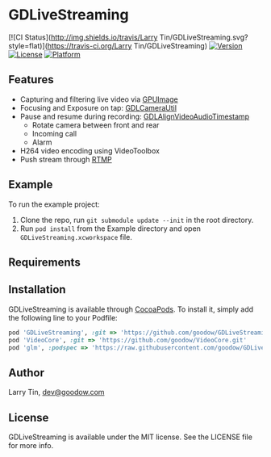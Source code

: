 # GDLiveStreaming

[![CI Status](http://img.shields.io/travis/Larry Tin/GDLiveStreaming.svg?style=flat)](https://travis-ci.org/Larry Tin/GDLiveStreaming)
[![Version](https://img.shields.io/cocoapods/v/GDLiveStreaming.svg?style=flat)](http://cocoapods.org/pods/GDLiveStreaming)
[![License](https://img.shields.io/cocoapods/l/GDLiveStreaming.svg?style=flat)](http://cocoapods.org/pods/GDLiveStreaming)
[![Platform](https://img.shields.io/cocoapods/p/GDLiveStreaming.svg?style=flat)](http://cocoapods.org/pods/GDLiveStreaming)

## Features

* Capturing and filtering live video via [GPUImage](https://github.com/BradLarson/GPUImage)
* Focusing and Exposure on tap: [GDLCameraUtil](https://github.com/goodow/GDLiveStreaming/blob/master/GDLiveStreaming/Classes/GDLCameraUtil.h)
* Pause and resume during recording: [GDLAlignVideoAudioTimestamp](https://github.com/goodow/GDLiveStreaming/blob/master/GDLiveStreaming/Classes/GDLAlignVideoAudioTimestamp.h)
  * Rotate camera between front and rear
  * Incoming call
  * Alarm
* H264 video encoding using VideoToolbox
* Push stream through [RTMP](https://en.wikipedia.org/wiki/Real_Time_Messaging_Protocol)

## Example

To run the example project:
  1. Clone the repo, run `git submodule update --init` in the root directory.
  2. Run `pod install` from the Example directory and open `GDLiveStreaming.xcworkspace` file.

## Requirements

## Installation

GDLiveStreaming is available through [CocoaPods](http://cocoapods.org). To install
it, simply add the following line to your Podfile:

```ruby
pod 'GDLiveStreaming', :git => 'https://github.com/goodow/GDLiveStreaming.git'
pod 'VideoCore', :git => 'https://github.com/goodow/VideoCore.git'
pod 'glm', :podspec => 'https://raw.githubusercontent.com/goodow/GDLiveStreaming/master/glm.podspec'
```

## Author

Larry Tin, dev@goodow.com

## License

GDLiveStreaming is available under the MIT license. See the LICENSE file for more info.
